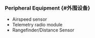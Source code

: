 ### Peripheral Equipment {#外围设备}

* Airspeed sensor
* Telemetry radio module
* Rangefinder/Distance Sensor



